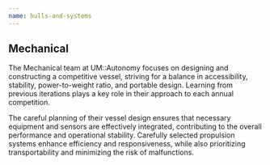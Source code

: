 ```yaml
---
name: hulls-and-systems
---
```


Mechanical
----------

The Mechanical team at UM::Autonomy focuses on designing and constructing a competitive vessel, striving for a balance in accessibility, stability, power-to-weight ratio, and portable design. Learning from previous iterations plays a key role in their approach to each annual competition.

The careful planning of their vessel design ensures that necessary equipment and sensors are effectively integrated, contributing to the overall performance and operational stability. Carefully selected propulsion systems enhance efficiency and responsiveness, while also prioritizing transportability and minimizing the risk of malfunctions.